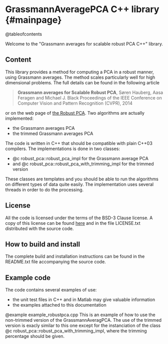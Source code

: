 GrassmannAveragePCA C++ library                         {#mainpage}
============

@tableofcontents


Welcome to the "Grassmann averages for scalable robust PCA C++" library.

Content
-------
This library provides a method for computing a PCA in a robust manner, using Grassmann averages. The method scales particularly well
for high dimensional problems. The full details can be found in the following article 

> **Grassmann averages for Scalable Robust PCA**, Søren Hauberg, Aasa Feragen and Michael J. Black
> Proceedings of the IEEE Conference on Computer Vision and Pattern Recognition (CVPR), 2014

or on the web page of [the Robust PCA](http://ps.is.tuebingen.mpg.de/project/Robust_PCA). Two algorithms are actually implemented:
- the Grassmann averages PCA
- the trimmed Grassmann averages PCA

The code is written in C++ that should be compatible with plain C++03 compilers. The implementations is done in two classes:
- @c robust_pca::robust_pca_impl for the Grassmann average PCA
- and @c robust_pca::robust_pca_with_trimming_impl for the trimmed version

These classes are templates and you should be able to run the algorithms on different types of data quite easily. 
The implementation uses several threads in order to do the processing. 

License
-------
All the code is licensed under the terms of the BSD-3 Clause license. 
A copy of this license can be found [here](http://opensource.org/licenses/BSD-3-Clause) and in the file LICENSE.txt 
distributed with the source code.


How to build and install
--------------
The complete build and installation instructions can be found in the README.txt file accompanying the source code.


Example code
---------------
The code contains several examples of use:
- the unit test files in C++ and in Matlab may give valuable information
- the examples attached to this documentation


@example example_robustpca.cpp
This is an example of how to use the non-trimmed version of the GrassmannAveragPCA. The use of the trimmed version is exacly
similar to this one except for the instanciation of the class @c robust_pca::robust_pca_with_trimming_impl, where the 
trimming percentage should be given.